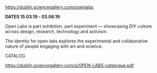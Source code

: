 https://dublin.sciencegallery.com/openlabs


**DATES 15.03.19 - 03.06.19**


Open Labs is part exhibition, part experiment — showcasing DIY culture across design, research, technology and activism.

The identity for open labs explores the experimental and collaborative nature of people engaging with art and science. 

CATALOG

https://dublin.sciencegallery.com/s/OPEN-LABS-catalogue.pdf
